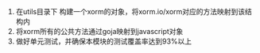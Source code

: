 1. 在utils目录下 构建一个xorm的对象，将xorm.io/xorm对应的方法映射到该结构内
2. 将xorm所有的公共方法通过goja映射到javascript对象
3. 做好单元测试，并确保本模块的测试覆盖率达到93%以上